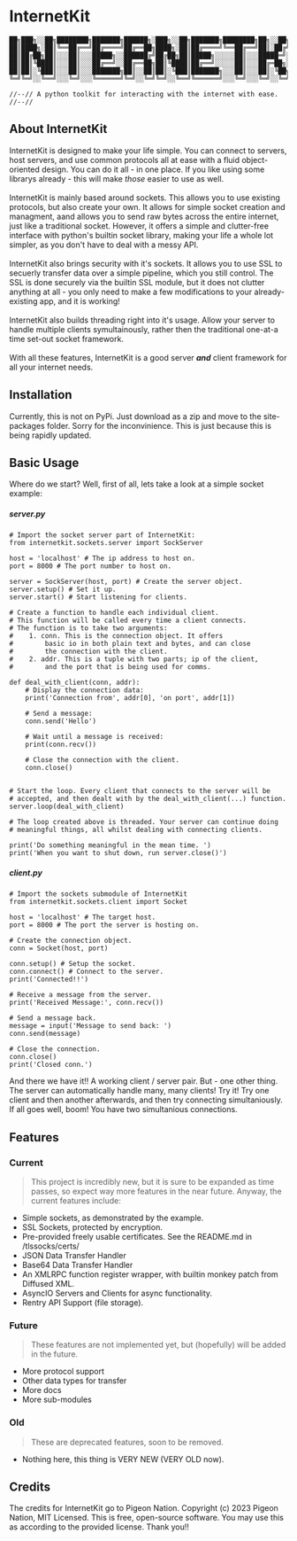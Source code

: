 # InternetKit
	██╗███╗░░██╗████████╗███████╗██████╗░███╗░░██╗███████╗████████╗██╗░░██╗██╗████████╗
	██║████╗░██║╚══██╔══╝██╔════╝██╔══██╗████╗░██║██╔════╝╚══██╔══╝██║░██╔╝██║╚══██╔══╝
	██║██╔██╗██║░░░██║░░░█████╗░░██████╔╝██╔██╗██║█████╗░░░░░██║░░░█████═╝░██║░░░██║░░░
	██║██║╚████║░░░██║░░░██╔══╝░░██╔══██╗██║╚████║██╔══╝░░░░░██║░░░██╔═██╗░██║░░░██║░░░
	██║██║░╚███║░░░██║░░░███████╗██║░░██║██║░╚███║███████╗░░░██║░░░██║░╚██╗██║░░░██║░░░
	╚═╝╚═╝░░╚══╝░░░╚═╝░░░╚══════╝╚═╝░░╚═╝╚═╝░░╚══╝╚══════╝░░░╚═╝░░░╚═╝░░╚═╝╚═╝░░░╚═╝░░░

	//--// A python toolkit for interacting with the internet with ease. //--//

## About InternetKit
InternetKit is designed to make your life simple. You can connect to servers, host servers, and use common protocols all at ease with a fluid object-oriented design. You can do it all - in one place. If you like using some librarys already - this will make *those* easier to use as well.\
\
InternetKit is mainly based around sockets. This allows you to use existing protocols, but also create your own. It allows for simple socket creation and managment, aand allows you to send raw bytes across the entire internet, just like a traditional socket. However, it offers a simple and clutter-free interface with python's builtin socket library, making your life a whole lot simpler, as you don't have to deal with a messy API. \
\
InternetKit also brings security with it's sockets. It allows you to use SSL to secuerly transfer data over a simple pipeline, which you still control. The SSL is done securely via the builtin SSL module, but it does not clutter anything at all - you only need to make a few modifications to your already-existing app, and it is working! \
\
InternetKit also builds threading right into it's usage. Allow your server to handle multiple clients symultainously, rather then the traditional one-at-a time set-out socket framework. \
\
With all these features, InternetKit is a good server ***and*** client framework for all your internet needs.

## Installation
Currently, this is not on PyPi. Just download as a zip and move to the site-packages folder. Sorry for the inconvinience. This is just because this is being rapidly updated.

## Basic Usage
Where do we start? Well, first of all, lets take a look at a simple socket example: 

##### server.py
	# Import the socket server part of InternetKit:
	from internetkit.sockets.server import SockServer
	
	host = 'localhost' # The ip address to host on.
	port = 8000 # The port number to host on.
	
	server = SockServer(host, port) # Create the server object.
	server.setup() # Set it up.
	server.start() # Start listening for clients.
	
	# Create a function to handle each individual client.
	# This function will be called every time a client connects.
	# The function is to take two arguments:
	#    1. conn. This is the connection object. It offers 
	#        basic io in both plain text and bytes, and can close 
	#        the connection with the client.
	#    2. addr. This is a tuple with two parts; ip of the client, 
	#        and the port that is being used for comms.

	def deal_with_client(conn, addr):
		# Display the connection data:
		print('Connection from', addr[0], 'on port', addr[1])

		# Send a message: 
		conn.send('Hello')

		# Wait until a message is received:
		print(conn.recv())

		# Close the connection with the client.
		conn.close()
		

	# Start the loop. Every client that connects to the server will be
	# accepted, and then dealt with by the deal_with_client(...) function.
	server.loop(deal_with_client)
	
	# The loop created above is threaded. Your server can continue doing
	# meaningful things, all whilst dealing with connecting clients.

	print('Do something meaningful in the mean time. ')
	print('When you want to shut down, run server.close()')

##### client.py
	# Import the sockets submodule of InternetKit
	from internetkit.sockets.client import Socket
	
	host = 'localhost' # The target host.
	port = 8000 # The port the server is hosting on.
	
	# Create the connection object.
	conn = Socket(host, port)
	
	conn.setup() # Setup the socket.
	conn.connect() # Connect to the server.
	print('Connected!!')
	
	# Receive a message from the server.
	print('Received Message:', conn.recv())
	
	# Send a message back.
	message = input('Message to send back: ')
	conn.send(message)
	
	# Close the connection.
	conn.close()
	print('Closed conn.')

And there we have it!! A working client / server pair. But - one other thing. The server can automatically handle many, many clients! Try it! Try one client and then another afterwards, and then try connecting simultaniously. If all goes well, boom! You have two simultanious connections.

## Features

### Current

> This project is incredibly new, but it is sure to be expanded as time passes, so expect way more features in the near future. Anyway, the current features include:

- Simple sockets, as demonstrated by the example.
- SSL Sockets, protected by encryption.
- Pre-provided freely usable certificates. See the README.md in /tlssocks/certs/
- JSON Data Transfer Handler
- Base64 Data Transfer Handler
- An XMLRPC function register wrapper, with builtin monkey patch from Diffused XML.
- AsyncIO Servers and Clients for async functionality.
- Rentry API Support (file storage).

### Future

> These features are not implemented yet, but (hopefully) will be added in the future.

- More protocol support
- Other data types for transfer
- More docs
- More sub-modules

### Old

> These are deprecated features, soon to be removed. 

- Nothing here, this thing is VERY NEW (VERY OLD now).

## Credits

The credits for InternetKit go to Pigeon Nation.
Copyright (c) 2023 Pigeon Nation, MIT Licensed.
This is free, open-source software.
You may use this as according to the provided license.
Thank you!!
